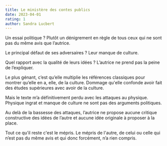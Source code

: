```yaml
---
title: Le ministère des contes publics
date: 2023-04-01
rating: 1
author: Sandra Lucbert
---
```


Un essai politique ? Plutôt un dénigrement en règle de tous ceux qui ne sont pas du même avis que l’autrice.

Le principal défaut de ses adversaires ? Leur manque de culture. 

Quel rapport avec la qualité de leurs idées ? L’autrice ne prend pas la peine de l’expliquer.

Le plus génant, c’est qu’elle multiplie les références classiques pour montrer qu’elle en a, elle, de la culture. Dommage qu'elle confonde avoir fait des études supérieures avec avoir de la culture. 

Mais le texte m’a définitivement perdu avec les attaques au physique. Physique ingrat et manque de culture ne sont pas des arguments politiques. 

Au delà de la bassesse des attaques, l’autrice ne propose aucune critique constructive des idées de l’autre et aucune idée originale à proposer à la place. 

Tout ce qu’il reste c'est le mépris. Le mépris de l'autre, de celui ou celle qui n’est pas du même avis et qui donc forcément, n’a rien compris.
